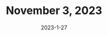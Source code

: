 ---
index: 3
weight: 1
images:
- /images/love/blink.png
title: November 3, 2023
date: 2023-1-27
tags:
- love
- archive # all posts
---